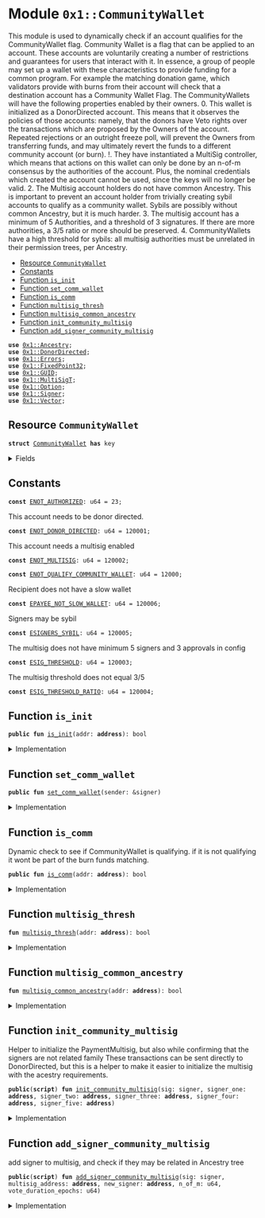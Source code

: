 
<a name="0x1_CommunityWallet"></a>

# Module `0x1::CommunityWallet`

This module is used to dynamically check if an account qualifies for the CommunityWallet flag.
Community Wallet is a flag that can be applied to an account.
These accounts are voluntarily creating a number of restrictions and guarantees for users that interact with it.
In essence, a group of people may set up a wallet with these characteristics to provide funding for a common program.
For example the matching donation game, which validators provide with burns from their account will check that a destination account has a Community Wallet Flag.
The CommunityWallets will have the following properties enabled by their owners.
0. This wallet is initialized as a DonorDirected account. This means that it observes the policies of those accounts: namely, that the donors have Veto rights over the transactions which are proposed by the Owners of the account. Repeated rejections or an outright freeze poll, will prevent the Owners from transferring funds, and may ultimately revert the funds to a different community account (or burn).
!. They have instantiated a MultiSig controller, which means that actions on this wallet can only be done by an n-of-m consensus by the authorities of the account. Plus, the nominal credentials which created the account cannot be used, since the keys will no longer be valid.
2. The Multisig account holders do not have common Ancestry. This is important to prevent an account holder from trivially creating sybil accounts to qualify as a community wallet. Sybils are possibly without common Ancestry, but it is much harder.
3. The multisig account has a minimum of 5 Authorities, and a threshold of 3 signatures. If there are more authorities, a 3/5 ratio or more should be preserved.
4. CommunityWallets have a high threshold for sybils: all multisig authorities must be unrelated in their permission trees, per Ancestry.


-  [Resource `CommunityWallet`](#0x1_CommunityWallet_CommunityWallet)
-  [Constants](#@Constants_0)
-  [Function `is_init`](#0x1_CommunityWallet_is_init)
-  [Function `set_comm_wallet`](#0x1_CommunityWallet_set_comm_wallet)
-  [Function `is_comm`](#0x1_CommunityWallet_is_comm)
-  [Function `multisig_thresh`](#0x1_CommunityWallet_multisig_thresh)
-  [Function `multisig_common_ancestry`](#0x1_CommunityWallet_multisig_common_ancestry)
-  [Function `init_community_multisig`](#0x1_CommunityWallet_init_community_multisig)
-  [Function `add_signer_community_multisig`](#0x1_CommunityWallet_add_signer_community_multisig)


<pre><code><b>use</b> <a href="Ancestry.md#0x1_Ancestry">0x1::Ancestry</a>;
<b>use</b> <a href="DonorDirected.md#0x1_DonorDirected">0x1::DonorDirected</a>;
<b>use</b> <a href="../../../../../../../DPN/releases/artifacts/current/build/MoveStdlib/docs/Errors.md#0x1_Errors">0x1::Errors</a>;
<b>use</b> <a href="../../../../../../../DPN/releases/artifacts/current/build/MoveStdlib/docs/FixedPoint32.md#0x1_FixedPoint32">0x1::FixedPoint32</a>;
<b>use</b> <a href="../../../../../../../DPN/releases/artifacts/current/build/MoveStdlib/docs/GUID.md#0x1_GUID">0x1::GUID</a>;
<b>use</b> <a href="MultiSigT.md#0x1_MultiSigT">0x1::MultiSigT</a>;
<b>use</b> <a href="../../../../../../../DPN/releases/artifacts/current/build/MoveStdlib/docs/Option.md#0x1_Option">0x1::Option</a>;
<b>use</b> <a href="../../../../../../../DPN/releases/artifacts/current/build/MoveStdlib/docs/Signer.md#0x1_Signer">0x1::Signer</a>;
<b>use</b> <a href="../../../../../../../DPN/releases/artifacts/current/build/MoveStdlib/docs/Vector.md#0x1_Vector">0x1::Vector</a>;
</code></pre>



<a name="0x1_CommunityWallet_CommunityWallet"></a>

## Resource `CommunityWallet`



<pre><code><b>struct</b> <a href="CommunityWallet.md#0x1_CommunityWallet">CommunityWallet</a> <b>has</b> key
</code></pre>



<details>
<summary>Fields</summary>


<dl>
<dt>
<code>dummy_field: bool</code>
</dt>
<dd>

</dd>
</dl>


</details>

<a name="@Constants_0"></a>

## Constants


<a name="0x1_CommunityWallet_ENOT_AUTHORIZED"></a>



<pre><code><b>const</b> <a href="CommunityWallet.md#0x1_CommunityWallet_ENOT_AUTHORIZED">ENOT_AUTHORIZED</a>: u64 = 23;
</code></pre>



<a name="0x1_CommunityWallet_ENOT_DONOR_DIRECTED"></a>

This account needs to be donor directed.


<pre><code><b>const</b> <a href="CommunityWallet.md#0x1_CommunityWallet_ENOT_DONOR_DIRECTED">ENOT_DONOR_DIRECTED</a>: u64 = 120001;
</code></pre>



<a name="0x1_CommunityWallet_ENOT_MULTISIG"></a>

This account needs a multisig enabled


<pre><code><b>const</b> <a href="CommunityWallet.md#0x1_CommunityWallet_ENOT_MULTISIG">ENOT_MULTISIG</a>: u64 = 120002;
</code></pre>



<a name="0x1_CommunityWallet_ENOT_QUALIFY_COMMUNITY_WALLET"></a>



<pre><code><b>const</b> <a href="CommunityWallet.md#0x1_CommunityWallet_ENOT_QUALIFY_COMMUNITY_WALLET">ENOT_QUALIFY_COMMUNITY_WALLET</a>: u64 = 12000;
</code></pre>



<a name="0x1_CommunityWallet_EPAYEE_NOT_SLOW_WALLET"></a>

Recipient does not have a slow wallet


<pre><code><b>const</b> <a href="CommunityWallet.md#0x1_CommunityWallet_EPAYEE_NOT_SLOW_WALLET">EPAYEE_NOT_SLOW_WALLET</a>: u64 = 120006;
</code></pre>



<a name="0x1_CommunityWallet_ESIGNERS_SYBIL"></a>

Signers may be sybil


<pre><code><b>const</b> <a href="CommunityWallet.md#0x1_CommunityWallet_ESIGNERS_SYBIL">ESIGNERS_SYBIL</a>: u64 = 120005;
</code></pre>



<a name="0x1_CommunityWallet_ESIG_THRESHOLD"></a>

The multisig does not have minimum 5 signers and 3 approvals in config


<pre><code><b>const</b> <a href="CommunityWallet.md#0x1_CommunityWallet_ESIG_THRESHOLD">ESIG_THRESHOLD</a>: u64 = 120003;
</code></pre>



<a name="0x1_CommunityWallet_ESIG_THRESHOLD_RATIO"></a>

The multisig threshold does not equal 3/5


<pre><code><b>const</b> <a href="CommunityWallet.md#0x1_CommunityWallet_ESIG_THRESHOLD_RATIO">ESIG_THRESHOLD_RATIO</a>: u64 = 120004;
</code></pre>



<a name="0x1_CommunityWallet_is_init"></a>

## Function `is_init`



<pre><code><b>public</b> <b>fun</b> <a href="CommunityWallet.md#0x1_CommunityWallet_is_init">is_init</a>(addr: <b>address</b>): bool
</code></pre>



<details>
<summary>Implementation</summary>


<pre><code><b>public</b> <b>fun</b> <a href="CommunityWallet.md#0x1_CommunityWallet_is_init">is_init</a>(addr: <b>address</b>):bool {
  <b>exists</b>&lt;<a href="CommunityWallet.md#0x1_CommunityWallet">CommunityWallet</a>&gt;(addr)
}
</code></pre>



</details>

<a name="0x1_CommunityWallet_set_comm_wallet"></a>

## Function `set_comm_wallet`



<pre><code><b>public</b> <b>fun</b> <a href="CommunityWallet.md#0x1_CommunityWallet_set_comm_wallet">set_comm_wallet</a>(sender: &signer)
</code></pre>



<details>
<summary>Implementation</summary>


<pre><code><b>public</b> <b>fun</b> <a href="CommunityWallet.md#0x1_CommunityWallet_set_comm_wallet">set_comm_wallet</a>(sender: &signer) {
  <b>let</b> addr = <a href="../../../../../../../DPN/releases/artifacts/current/build/MoveStdlib/docs/Signer.md#0x1_Signer_address_of">Signer::address_of</a>(sender);
  <b>assert</b>!(<a href="DonorDirected.md#0x1_DonorDirected_is_donor_directed">DonorDirected::is_donor_directed</a>(addr), <a href="../../../../../../../DPN/releases/artifacts/current/build/MoveStdlib/docs/Errors.md#0x1_Errors_invalid_state">Errors::invalid_state</a>(<a href="CommunityWallet.md#0x1_CommunityWallet_ENOT_DONOR_DIRECTED">ENOT_DONOR_DIRECTED</a>));

  <b>if</b> (<a href="CommunityWallet.md#0x1_CommunityWallet_is_init">is_init</a>(addr)) {
    <b>move_to</b>(sender, <a href="CommunityWallet.md#0x1_CommunityWallet">CommunityWallet</a>{});
  }
}
</code></pre>



</details>

<a name="0x1_CommunityWallet_is_comm"></a>

## Function `is_comm`

Dynamic check to see if CommunityWallet is qualifying.
if it is not qualifying it wont be part of the burn funds matching.


<pre><code><b>public</b> <b>fun</b> <a href="CommunityWallet.md#0x1_CommunityWallet_is_comm">is_comm</a>(addr: <b>address</b>): bool
</code></pre>



<details>
<summary>Implementation</summary>


<pre><code><b>public</b> <b>fun</b> <a href="CommunityWallet.md#0x1_CommunityWallet_is_comm">is_comm</a>(addr: <b>address</b>): bool {
  // The <a href="CommunityWallet.md#0x1_CommunityWallet">CommunityWallet</a> flag is set
  <a href="CommunityWallet.md#0x1_CommunityWallet_is_init">is_init</a>(addr) &&
  // <b>has</b> <a href="DonorDirected.md#0x1_DonorDirected">DonorDirected</a> instantiated
  <a href="DonorDirected.md#0x1_DonorDirected_is_donor_directed">DonorDirected::is_donor_directed</a>(addr) &&
  // <b>has</b> MultiSig instantialized
  MultiSig::is_init(addr) &&
  // multisig <b>has</b> minimum requirement of 3 signatures, and minimum list of 5 signers, and a minimum of 3/5 threshold. I.e. OK <b>to</b> have 4/5 signatures.
  <a href="CommunityWallet.md#0x1_CommunityWallet_multisig_thresh">multisig_thresh</a>(addr) &&
  // the multisig authorities are unrelated per <a href="Ancestry.md#0x1_Ancestry">Ancestry</a>
  !<a href="CommunityWallet.md#0x1_CommunityWallet_multisig_common_ancestry">multisig_common_ancestry</a>(addr)
}
</code></pre>



</details>

<a name="0x1_CommunityWallet_multisig_thresh"></a>

## Function `multisig_thresh`



<pre><code><b>fun</b> <a href="CommunityWallet.md#0x1_CommunityWallet_multisig_thresh">multisig_thresh</a>(addr: <b>address</b>): bool
</code></pre>



<details>
<summary>Implementation</summary>


<pre><code><b>fun</b> <a href="CommunityWallet.md#0x1_CommunityWallet_multisig_thresh">multisig_thresh</a>(addr: <b>address</b>): bool{
  <b>let</b> (n, m) = MultiSig::get_n_of_m_cfg(addr);

  // can't have less than three signatures
  <b>if</b> (n &lt; 3) <b>return</b> <b>false</b>;
  // can't have less than five authorities
  <b>if</b> (m &lt; 5) <b>return</b> <b>false</b>;

  <b>let</b> r = <a href="../../../../../../../DPN/releases/artifacts/current/build/MoveStdlib/docs/FixedPoint32.md#0x1_FixedPoint32_create_from_rational">FixedPoint32::create_from_rational</a>(3, 5);
  <b>let</b> pct_baseline = <a href="../../../../../../../DPN/releases/artifacts/current/build/MoveStdlib/docs/FixedPoint32.md#0x1_FixedPoint32_multiply_u64">FixedPoint32::multiply_u64</a>(100, r);
  <b>let</b> r = <a href="../../../../../../../DPN/releases/artifacts/current/build/MoveStdlib/docs/FixedPoint32.md#0x1_FixedPoint32_create_from_rational">FixedPoint32::create_from_rational</a>(n, m);
  <b>let</b> pct = <a href="../../../../../../../DPN/releases/artifacts/current/build/MoveStdlib/docs/FixedPoint32.md#0x1_FixedPoint32_multiply_u64">FixedPoint32::multiply_u64</a>(100, r);

  pct &gt; pct_baseline
}
</code></pre>



</details>

<a name="0x1_CommunityWallet_multisig_common_ancestry"></a>

## Function `multisig_common_ancestry`



<pre><code><b>fun</b> <a href="CommunityWallet.md#0x1_CommunityWallet_multisig_common_ancestry">multisig_common_ancestry</a>(addr: <b>address</b>): bool
</code></pre>



<details>
<summary>Implementation</summary>


<pre><code><b>fun</b> <a href="CommunityWallet.md#0x1_CommunityWallet_multisig_common_ancestry">multisig_common_ancestry</a>(addr: <b>address</b>): bool {
  <b>let</b> list = MultiSig::get_authorities(addr);

  <b>let</b> (fam, _, _) = <a href="Ancestry.md#0x1_Ancestry_any_family_in_list">Ancestry::any_family_in_list</a>(list);

  fam
}
</code></pre>



</details>

<a name="0x1_CommunityWallet_init_community_multisig"></a>

## Function `init_community_multisig`

Helper to initialize the PaymentMultisig, but also while confirming that the signers are not related family
These transactions can be sent directly to DonorDirected, but this is a helper to make it easier to initialize the multisig with the acestry requirements.


<pre><code><b>public</b>(<b>script</b>) <b>fun</b> <a href="CommunityWallet.md#0x1_CommunityWallet_init_community_multisig">init_community_multisig</a>(sig: signer, signer_one: <b>address</b>, signer_two: <b>address</b>, signer_three: <b>address</b>, signer_four: <b>address</b>, signer_five: <b>address</b>)
</code></pre>



<details>
<summary>Implementation</summary>


<pre><code><b>public</b>(<b>script</b>) <b>fun</b> <a href="CommunityWallet.md#0x1_CommunityWallet_init_community_multisig">init_community_multisig</a>(
  sig: signer,
  signer_one: <b>address</b>,
  signer_two: <b>address</b>,
  signer_three: <b>address</b>,
  signer_four: <b>address</b>,
  signer_five: <b>address</b>,
) {
  <b>let</b> init_signers = <a href="../../../../../../../DPN/releases/artifacts/current/build/MoveStdlib/docs/Vector.md#0x1_Vector_singleton">Vector::singleton</a>(signer_one);
  <a href="../../../../../../../DPN/releases/artifacts/current/build/MoveStdlib/docs/Vector.md#0x1_Vector_push_back">Vector::push_back</a>(&<b>mut</b> init_signers, signer_two);
  <a href="../../../../../../../DPN/releases/artifacts/current/build/MoveStdlib/docs/Vector.md#0x1_Vector_push_back">Vector::push_back</a>(&<b>mut</b> init_signers, signer_three);
  <a href="../../../../../../../DPN/releases/artifacts/current/build/MoveStdlib/docs/Vector.md#0x1_Vector_push_back">Vector::push_back</a>(&<b>mut</b> init_signers, signer_four);
  <a href="../../../../../../../DPN/releases/artifacts/current/build/MoveStdlib/docs/Vector.md#0x1_Vector_push_back">Vector::push_back</a>(&<b>mut</b> init_signers, signer_five);

  <b>let</b> (fam, _, _) = <a href="Ancestry.md#0x1_Ancestry_any_family_in_list">Ancestry::any_family_in_list</a>(*&init_signers);

  <b>assert</b>!(!fam, <a href="../../../../../../../DPN/releases/artifacts/current/build/MoveStdlib/docs/Errors.md#0x1_Errors_invalid_argument">Errors::invalid_argument</a>(<a href="CommunityWallet.md#0x1_CommunityWallet_ESIGNERS_SYBIL">ESIGNERS_SYBIL</a>));

  <a href="DonorDirected.md#0x1_DonorDirected_set_donor_directed">DonorDirected::set_donor_directed</a>(&sig);
  <a href="DonorDirected.md#0x1_DonorDirected_make_multisig">DonorDirected::make_multisig</a>(&sig, 3, init_signers);
}
</code></pre>



</details>

<a name="0x1_CommunityWallet_add_signer_community_multisig"></a>

## Function `add_signer_community_multisig`

add signer to multisig, and check if they may be related in Ancestry tree


<pre><code><b>public</b>(<b>script</b>) <b>fun</b> <a href="CommunityWallet.md#0x1_CommunityWallet_add_signer_community_multisig">add_signer_community_multisig</a>(sig: signer, multisig_address: <b>address</b>, new_signer: <b>address</b>, n_of_m: u64, vote_duration_epochs: u64)
</code></pre>



<details>
<summary>Implementation</summary>


<pre><code><b>public</b>(<b>script</b>) <b>fun</b> <a href="CommunityWallet.md#0x1_CommunityWallet_add_signer_community_multisig">add_signer_community_multisig</a>(sig: signer, multisig_address: <b>address</b>, new_signer: <b>address</b>, n_of_m: u64, vote_duration_epochs: u64) {
  <b>let</b> current_signers = MultiSig::get_authorities(multisig_address);
  <b>let</b> (fam, _, _) = <a href="Ancestry.md#0x1_Ancestry_is_family_one_in_list">Ancestry::is_family_one_in_list</a>(new_signer, &current_signers);

  <b>assert</b>!(!fam, <a href="../../../../../../../DPN/releases/artifacts/current/build/MoveStdlib/docs/Errors.md#0x1_Errors_invalid_argument">Errors::invalid_argument</a>(<a href="CommunityWallet.md#0x1_CommunityWallet_ESIGNERS_SYBIL">ESIGNERS_SYBIL</a>));

  MultiSig::propose_governance(
    &sig,
    multisig_address,
    <a href="../../../../../../../DPN/releases/artifacts/current/build/MoveStdlib/docs/Vector.md#0x1_Vector_singleton">Vector::singleton</a>(new_signer),
    <b>true</b>, <a href="../../../../../../../DPN/releases/artifacts/current/build/MoveStdlib/docs/Option.md#0x1_Option_some">Option::some</a>(n_of_m),
    <a href="../../../../../../../DPN/releases/artifacts/current/build/MoveStdlib/docs/Option.md#0x1_Option_some">Option::some</a>(vote_duration_epochs)
  );

}
</code></pre>



</details>
